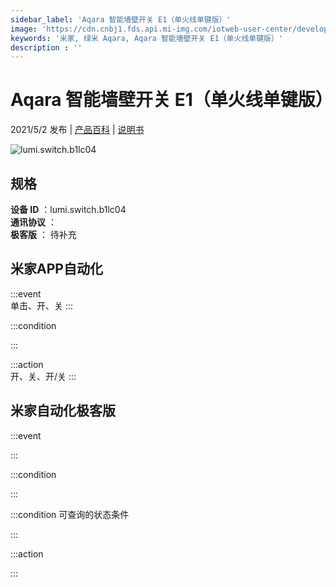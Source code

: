 ```yaml
---
sidebar_label: 'Aqara 智能墙壁开关 E1（单火线单键版）'
image: 'https://cdn.cnbj1.fds.api.mi-img.com/iotweb-user-center/developer_1679048995552FkNRZEUL.png?GalaxyAccessKeyId=AKVGLQWBOVIRQ3XLEW&Expires=9223372036854775807&Signature=EFZ7ImywtWZR3HAEPcsWUwWitZ0='
keywords: '米家, 绿米 Aqara, Aqara 智能墙壁开关 E1（单火线单键版）'
description : ''
---
```

# Aqara 智能墙壁开关 E1（单火线单键版）

2021/5/2 发布 | [产品百科](https://home.mi.com/webapp/content/baike/product/index.html?model=lumi.switch.b1lc04/) | [说明书](https://home.mi.com/views/introduction.html?model=lumi.switch.b1lc04&region=cn)

![lumi.switch.b1lc04](https://cdn.cnbj1.fds.api.mi-img.com/iotweb-user-center/developer_1679048995552FkNRZEUL.png?GalaxyAccessKeyId=AKVGLQWBOVIRQ3XLEW&Expires=9223372036854775807&Signature=EFZ7ImywtWZR3HAEPcsWUwWitZ0=)

## 规格  
> 
**设备 ID** ：lumi.switch.b1lc04  
**通讯协议** ：  
**极客版**  ： 待补充 


## 米家APP自动化  

:::event  
单击、开、关
:::

:::condition  

:::

:::action   
开、关、开/关
:::

## 米家自动化极客版  

:::event  

:::

:::condition  

:::

:::condition 可查询的状态条件  

:::

:::action  

:::

        
